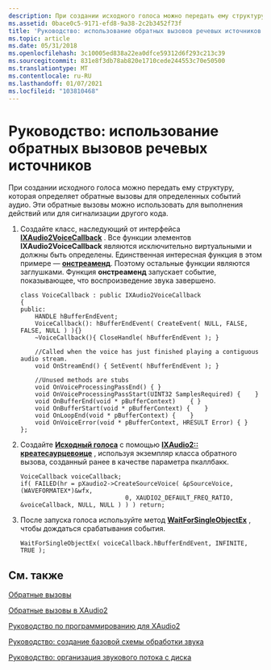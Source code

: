 ```yaml
---
description: При создании исходного голоса можно передать ему структуру, которая определяет обратные вызовы для определенных событий аудио. Эти обратные вызовы можно использовать для выполнения действий или для сигнализации другого кода.
ms.assetid: 0bace0c5-9171-efd8-9a38-2c2b3452f73f
title: 'Руководство: использование обратных вызовов речевых источников'
ms.topic: article
ms.date: 05/31/2018
ms.openlocfilehash: 3c10005ed838a22ea0dfce59312d6f293c213c39
ms.sourcegitcommit: 831e8f3db78ab820e1710cede244553c70e50500
ms.translationtype: MT
ms.contentlocale: ru-RU
ms.lasthandoff: 01/07/2021
ms.locfileid: "103810468"
---
```

# <a name="how-to-use-source-voice-callbacks"></a>Руководство: использование обратных вызовов речевых источников

При создании исходного голоса можно передать ему структуру, которая определяет обратные вызовы для определенных событий аудио. Эти обратные вызовы можно использовать для выполнения действий или для сигнализации другого кода.

1.  Создайте класс, наследующий от интерфейса [**IXAudio2VoiceCallback**](/windows/desktop/api/xaudio2/nn-xaudio2-ixaudio2voicecallback) . Все функции элементов **IXAudio2VoiceCallback** являются исключительно виртуальными и должны быть определены. Единственная интересная функция в этом примере — [**онстреаменд**](/windows/win32/api/xaudio2/nf-xaudio2-ixaudio2voicecallback-onstreamend). Поэтому остальные функции являются заглушками. Функция **онстреаменд** запускает событие, показывающее, что воспроизведение звука завершено.

    ```
    class VoiceCallback : public IXAudio2VoiceCallback
    {
    public:
        HANDLE hBufferEndEvent;
        VoiceCallback(): hBufferEndEvent( CreateEvent( NULL, FALSE, FALSE, NULL ) ){}
        ~VoiceCallback(){ CloseHandle( hBufferEndEvent ); }

        //Called when the voice has just finished playing a contiguous audio stream.
        void OnStreamEnd() { SetEvent( hBufferEndEvent ); }

        //Unused methods are stubs
        void OnVoiceProcessingPassEnd() { }
        void OnVoiceProcessingPassStart(UINT32 SamplesRequired) {    }
        void OnBufferEnd(void * pBufferContext)    { }
        void OnBufferStart(void * pBufferContext) {    }
        void OnLoopEnd(void * pBufferContext) {    }
        void OnVoiceError(void * pBufferContext, HRESULT Error) { }
    };
    ```

    

2.  Создайте [**Исходный голоса**](/windows/desktop/api/xaudio2/nn-xaudio2-ixaudio2sourcevoice) с помощью [**IXAudio2:: креатесаурцевоице**](/windows/win32/api/xaudio2/nf-xaudio2-ixaudio2-createsourcevoice) , используя экземпляр класса обратного вызова, созданный ранее в качестве параметра пкаллбакк.

    ```
    VoiceCallback voiceCallback;
    if( FAILED(hr = pXaudio2->CreateSourceVoice( &pSourceVoice, (WAVEFORMATEX*)&wfx,
                                 0, XAUDIO2_DEFAULT_FREQ_RATIO, &voiceCallback, NULL, NULL ) ) ) return;
    ```

    

3.  После запуска голоса используйте метод [**WaitForSingleObjectEx**](/windows/win32/api/synchapi/nf-synchapi-waitforsingleobjectex) , чтобы дождаться срабатывания события.

    ```
    WaitForSingleObjectEx( voiceCallback.hBufferEndEvent, INFINITE, TRUE );
    ```

    

## <a name="related-topics"></a>См. также

<dl> <dt>

[Обратные вызовы](callbacks.md)
</dt> <dt>

[Обратные вызовы в XAudio2](xaudio2-callbacks.md)
</dt> <dt>

[Руководство по программированию для XAudio2](programming-guide.md)
</dt> <dt>

[Руководство: создание базовой схемы обработки звука](how-to--build-a-basic-audio-processing-graph.md)
</dt> <dt>

[Руководство: организация звукового потока с диска](how-to--stream-a-sound-from-disk.md)
</dt> </dl>

 

 
